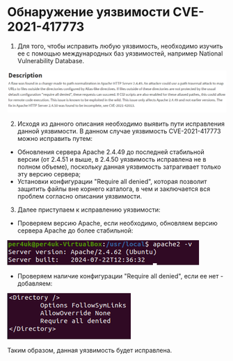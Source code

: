 # Обнаружение уязвимости CVE-2021-417773
  
1) Для того, чтобы исправить любую уязвимость, необходимо изучить ее с помощью международных баз уязвимостей, например National Vulnerability Database.
  
![descr](images/descr.png)  

2) Исходя из данного описания необходимо выявить пути исправления данной уязвимости. В данном случае уязвимость CVE-2021-417773 можно исправить путем:  
* Обновления сервера Apache 2.4.49 до последней стабильной версии (от 2.4.51 и выше, в 2.4.50 уязвимость исправлена не в полном объеме), поскольку данная уязвимость затрагивает только эту версию сервера;
* Установки конфигурации "Require all denied", которая позволит защитить файлы вне корнего каталога, в чем и заключается вся проблем согласно описании уязвимости.

3) Далее приступаем к исправлению уязвимости:
* Проверяем версию Apache, если необходимо, обновляем версию сервера Apache до более стабильной:

![version](images/version.png)  
  
* Проверяем наличие конфигурации "Require all denied", если ее нет - добавляем:

![conf](images/conf.png)

Таким образом, данная уязвимость будет исправлена.

  

